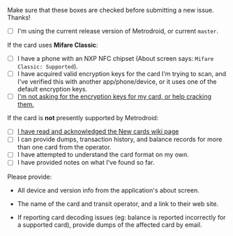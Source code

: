 Make sure that these boxes are checked before submitting a new issue.  Thanks!

- [ ] I'm using the current release version of Metrodroid, or current `master`.

If the card uses **Mifare Classic**:

- [ ] I have a phone with an NXP NFC chipset (About screen says: `Mifare Classic: Supported`).
- [ ] I have acquired valid encryption keys for the card I'm trying to scan, and I've verified this with another app/phone/device, or it uses one of the default encryption keys.
- [ ] [I'm not asking for the encryption keys for my card, or help cracking them.](https://github.com/micolous/metrodroid/wiki/Cracking-keys)

If the card is **not** presently supported by Metrodroid:

- [ ] [I have read and acknowledged the New cards wiki page](https://github.com/micolous/metrodroid/wiki/New-cards)
- [ ] I can provide dumps, transaction history, and balance records for more than one card from the operator.
- [ ] I have attempted to understand the card format on my own.
- [ ] I have provided notes on what I've found so far.

Please provide:

- All device and version info from the application's about screen.

- The name of the card and transit operator, and a link to their web site.

- If reporting card decoding issues (eg: balance is reported incorrectly for a supported card), provide dumps of the affected card by email.

